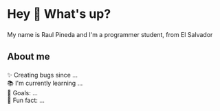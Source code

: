 <h1 align="left">Hey 👋 What's up?</h1>

###

<p align="left">My name is Raul Pineda and I'm a programmer student, from El Salvador</p>

###

<h2 align="left">About me</h2>

###

<p align="left">✨ Creating bugs since ...<br>📚 I'm currently learning ...<br>🎯 Goals: ...<br>🎲 Fun fact: ...</p>

###

